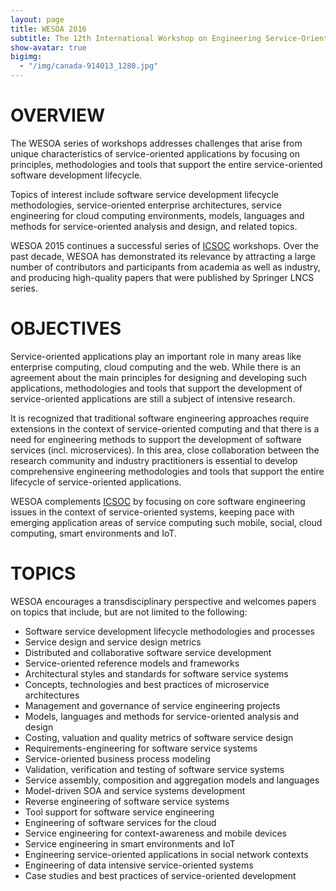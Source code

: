 ```yaml
---
layout: page
title: WESOA 2016
subtitle: The 12th International Workshop on Engineering Service-Oriented Applications, 10th October 2016, Banff, Canada
show-avatar: true
bigimg:
  - "/img/canada-914013_1280.jpg"
---
```


# OVERVIEW

The WESOA series of workshops addresses challenges that arise from unique characteristics of service-oriented applications by focusing on principles, methodologies and tools that support the entire service-oriented software development lifecycle.

Topics of interest include software service development lifecycle methodologies, service-oriented enterprise architectures, service engineering for cloud computing environments, models, languages and methods for service-oriented analysis and design, and related topics.

WESOA 2015 continues a successful series of [ICSOC](http://www.icsoc.org) workshops. Over the past decade, WESOA has demonstrated its relevance by attracting a large number of contributors and participants from academia as well as industry, and producing high-quality papers that were published by Springer LNCS series.

# OBJECTIVES

Service-oriented applications play an important role in many areas like enterprise computing, cloud computing and the web. While there is an agreement about the main principles for designing and developing such applications, methodologies and tools that support the development of service-oriented applications are still a subject of intensive research.

It is recognized that traditional software engineering approaches require extensions in the context of service-oriented computing and that there is a need for engineering methods to support the development of software services (incl. microservices). In this area, close collaboration between the research community and industry practitioners is essential to develop comprehensive engineering methodologies and tools that support the entire lifecycle of service-oriented applications.

WESOA complements [ICSOC](http://www.icsoc.org) by focusing on core software engineering issues in the context of service-oriented systems, keeping pace with emerging application areas of service computing such mobile, social, cloud computing, smart environments and IoT.

# TOPICS

WESOA encourages a transdisciplinary perspective and welcomes papers on topics that include, but are not limited to the following:

- Software service development lifecycle methodologies and processes
- Service design and service design metrics
- Distributed and collaborative software service development
- Service-oriented reference models and frameworks
- Architectural styles and standards for software service systems
- Concepts, technologies and best practices of microservice architectures
- Management and governance of service engineering projects
- Models, languages and methods for service-oriented analysis and design
- Costing, valuation and quality metrics of software service design
- Requirements-engineering for software service systems
- Service-oriented business process modeling
- Validation, verification and testing of software service systems
- Service assembly, composition and aggregation models and languages
- Model-driven SOA and service systems development
- Reverse engineering of software service systems
- Tool support for software service engineering
- Engineering of software services for the cloud
- Service engineering for context-awareness and mobile devices
- Service engineering in smart environments and IoT
- Engineering service-oriented applications in social network contexts
- Engineering of data intensive service-oriented systems
- Case studies and best practices of service-oriented development
